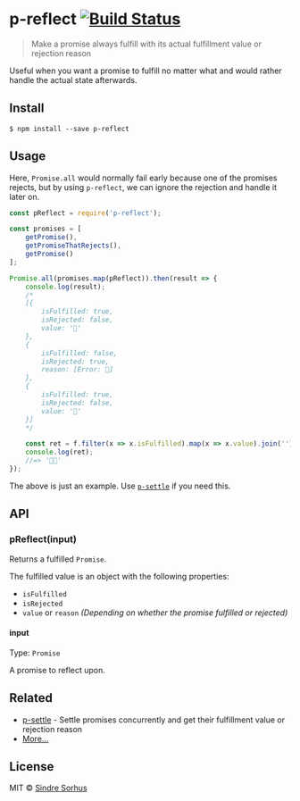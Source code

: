 # p-reflect [![Build Status](https://travis-ci.org/sindresorhus/p-reflect.svg?branch=master)](https://travis-ci.org/sindresorhus/p-reflect)

> Make a promise always fulfill with its actual fulfillment value or rejection reason

Useful when you want a promise to fulfill no matter what and would rather handle the actual state afterwards.


## Install

```
$ npm install --save p-reflect
```


## Usage

Here, `Promise.all` would normally fail early because one of the promises rejects, but by using `p-reflect`, we can ignore the rejection and handle it later on.

```js
const pReflect = require('p-reflect');

const promises = [
	getPromise(),
	getPromiseThatRejects(),
	getPromise()
];

Promise.all(promises.map(pReflect)).then(result => {
	console.log(result);
	/*
	[{
		isFulfilled: true,
		isRejected: false,
		value: '🦄'
	},
	{
		isFulfilled: false,
		isRejected: true,
		reason: [Error: 👹]
	},
	{
		isFulfilled: true,
		isRejected: false,
		value: '🐴'
	}]
	*/

	const ret = f.filter(x => x.isFulfilled).map(x => x.value).join('');
	console.log(ret);
	//=> '🦄🐴'
});
```

The above is just an example. Use [`p-settle`](https://github.com/sindresorhus/p-settle) if you need this.


## API

### pReflect(input)

Returns a fulfilled `Promise`.

The fulfilled value is an object with the following properties:

- `isFulfilled`
- `isRejected`
- `value` or `reason` *(Depending on whether the promise fulfilled or rejected)*

#### input

Type: `Promise`

A promise to reflect upon.


## Related

- [p-settle](https://github.com/sindresorhus/p-settle) - Settle promises concurrently and get their fulfillment value or rejection reason
- [More…](https://github.com/sindresorhus/promise-fun)


## License

MIT © [Sindre Sorhus](https://sindresorhus.com)
